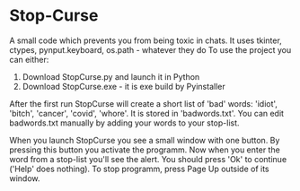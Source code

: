 # Stop-Curse
A small code which prevents you from being toxic in chats.
It uses tkinter, ctypes, pynput.keyboard, os.path - whatever they do
To use the project you can either:
1. Download StopCurse.py and launch it in Python
2. Download StopCurse.exe - it is exe build by Pyinstaller

After the first run StopCurse will create a short list of 'bad' words: 'idiot', 'bitch', 'cancer', 'covid', 'whore'. It is stored in 'badwords.txt'. You can edit badwords.txt manually by adding your words to your stop-list.

When you launch StopCurse you see a small window with one button. By pressing this button you activate the programm. Now when you enter the word from a stop-list you'll see the alert. You should press 'Ok' to continue ('Help' does nothing). To stop programm, press Page Up outside of its window.
